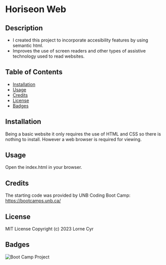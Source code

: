 # Horiseon Web

## Description

- I created this project to incorporate accesibility features by using semantic html.
- Improves the use of screen readers and other types of assistive technology used to read websites.

## Table of Contents

- [Installation](#installation)
- [Usage](#usage)
- [Credits](#credits)
- [License](#license)
- [Badges](#badges)

## Installation

Being a basic website it only requires the use of HTML and CSS so there is nothing to install. However a web browser is required for viewing.

## Usage

Open the index.html in your browser.

## Credits

The starting code was provided by UNB Coding Boot Camp: https://bootcamps.unb.ca/

## License

MIT License
Copyright (c) 2023 Lorne Cyr

## Badges

![Boot Camp Project](https://img.shields.io/badge/Boot%20Camp%20Project-%E2%9C%94%EF%B8%8F-green)
